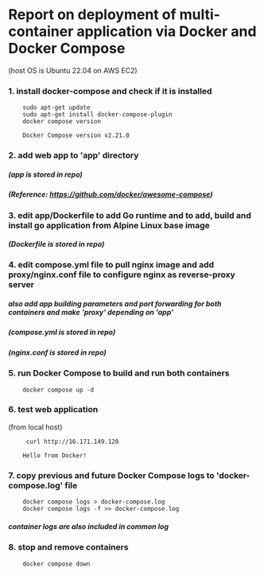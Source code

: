 # Report on deployment of multi-container application via Docker and Docker Compose
(host OS is Ubuntu 22.04 on AWS EC2)

### 1. install docker-compose and check if it is installed

        sudo apt-get update
        sudo apt-get install docker-compose-plugin
        docker compose version

```
    Docker Compose version v2.21.0
```

### 2. add web app to 'app' directory
##### (app is stored in repo)
##### (Reference: https://github.com/docker/awesome-compose)

### 3. edit app/Dockerfile to add Go runtime and to add, build and install go application from Alpine Linux base image

##### (Dockerfile is stored in repo)

### 4. edit compose.yml file to pull nginx image and add proxy/nginx.conf file to configure nginx as reverse-proxy server

##### also add app building parameters and port forwarding for both containers and make 'proxy' depending on 'app'

##### (compose.yml is stored in repo)
##### (nginx.conf is stored in repo)

### 5. run Docker Compose to build and run both containers

        docker compose up -d


### 6. test web application

(from local host)

         curl http://16.171.149.120

```
    Hello from Docker!
```

### 7. copy previous and future Docker Compose logs to 'docker-compose.log' file

        docker compose logs > docker-compose.log
        docker compose logs -f >> docker-compose.log

##### container logs are also included in common log

### 8. stop and remove containers

        docker compose down